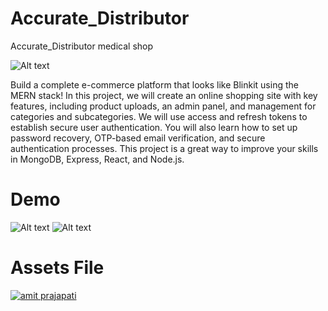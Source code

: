 #  Accurate_Distributor
 Accurate_Distributor medical shop

![Alt text](Thumnails.png?raw=true "Title")

Build a complete e-commerce platform that looks like Blinkit using the MERN stack! In this project, we will create an online shopping site with key features, including product uploads, an admin panel, and management for categories and subcategories. We will use access and refresh tokens to establish secure user authentication. You will also learn how to set up password recovery, OTP-based email verification, and secure authentication processes. This project is a great way to improve your skills in MongoDB, Express, React, and Node.js.

# Demo 
![Alt text](Demo%201.gif?raw=true "demo1")
![Alt text](Demo%202.gif?raw=true "demo2")

# Assets File

 <a href="https://www.linkedin.com/in/shivam-kumar--" target="_blank">
  <img src="https://img.shields.io/badge/LinkedIn-0077B5?style=for-the-badge&logo=linkedin&logoColor=white" alt="amit prajapati"/>
 </a>

